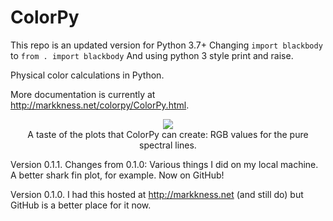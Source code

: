 ColorPy
=======


This repo is an updated version for Python 3.7+
Changing `import blackbody` to `from . import blackbody`
And using python 3 style print and raise.


Physical color calculations in Python.

More documentation is currently at http://markkness.net/colorpy/ColorPy.html.

<p align="center">
<img border="0" src="http://markkness.net/colorpy/VisibleSpectrum.png"><br>
A taste of the plots that ColorPy can create: RGB values for the pure spectral lines.
<p>

Version 0.1.1.
  Changes from 0.1.0:
    Various things I did on my local machine.
    A better shark fin plot, for example.
    Now on GitHub!

Version 0.1.0.
   I had this hosted at http://markkness.net
   (and still do) but GitHub is a better place for it now.

